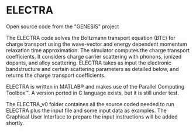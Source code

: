 # ELECTRA
Open source code from the "GENESIS" project

The ELECTRA code solves the Boltzmann transport equation (BTE) for charge transport using the wave-vector and energy dependent momentum relaxation time approximation. The simulator computes the charge transport coefficients. It considers charge carrier scattering with phonons, ionized dopants, and alloy scattering. 
ELECTRA takes as input the electronic bandstructure and certain scattering parameters as detailed below, and returns the charge transport coefficients.

ELECTRA is written in MATLAB® and makes use of the Parallel Computing Toolbox™. A version ported in C language exists, but it is still under test.

The ELECTRA_v0 folder containes all the source coded needed to run ELECTRA plus the input file and some input data as examples. The Graphical User Interface to prepare the input instructions will be added shortly.
